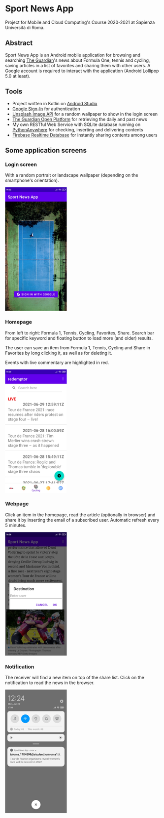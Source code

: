 # Sport News App
Project for Mobile and Cloud Computing's Course 2020-2021 at Sapienza Università di Roma.


## Abstract
Sport News App is an Android mobile application for browsing and searching [The Guardian](https://www.theguardian.com/international)'s news about Formula One, tennis and cycling, saving articles in a list of favorites and sharing them with other users. A Google account is required to interact with the application (Android Lollipop 5.0 at least).


## Tools
* Project written in Kotlin on [Android Studio](https://developer.android.com/studio)
* [Google Sign-In](https://developers.google.com/identity/sign-in/android/sign-in) for authentication
* [Unsplash Image API](https://unsplash.com/developers) for a random wallpaper to show in the login screen
* [The Guardian Open Platform](https://open-platform.theguardian.com/) for retrieving the daily and past news
* My own RESTful Web Service with SQLite database running on [PythonAnywhere](https://jrtaloma.pythonanywhere.com/) for checking, inserting and delivering contents
* [Firebase Realtime Database](https://firebase.google.com/docs/database/android/start) for instantly sharing contents among users


## Some application screens

### Login screen
With a random portrait or landscape wallpaper (depending on the smartphone's orientation).

<img src="https://github.com/jrtaloma/GuardianNewsApp/blob/main/screens/login.jpg" width="200">


### Homepage
From left to right: Formula 1, Tennis, Cycling, Favorites, Share. Search bar for specific keyword and floating button to load more (and older) results.

The user can save an item from Formula 1, Tennis, Cycling and Share in Favorites by long clicking it, as well as for deleting it.

Events with live commentary are highlighted in red.

<img src="https://github.com/jrtaloma/GuardianNewsApp/blob/main/screens/homepage.jpg" width="200">


### Webpage
Click an item in the homepage, read the article (optionally in browser) and share it by inserting the email of a subscribed user. Automatic refresh every 5 minutes.

<img src="https://github.com/jrtaloma/GuardianNewsApp/blob/main/screens/webpage.jpg" width="200">


### Notification
The receiver will find a new item on top of the share list. Click on the notification to read the news in the browser.

<img src="https://github.com/jrtaloma/GuardianNewsApp/blob/main/screens/notification.jpg" width="200">
